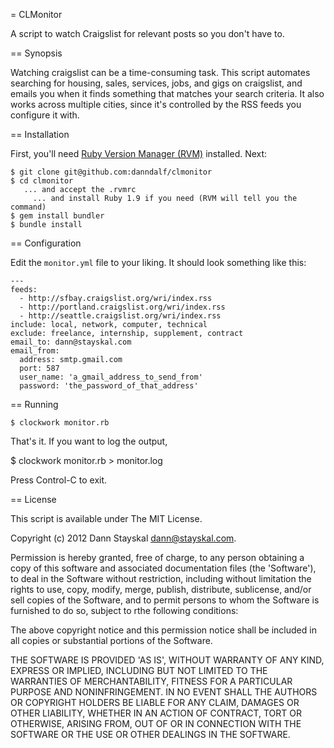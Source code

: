 = CLMonitor

A script to watch Craigslist for relevant posts so you don't have to.

== Synopsis

Watching craigslist can be a time-consuming task.  This script automates searching for housing, sales, services, jobs, and gigs on craigslist, and emails you when it finds something that matches your search criteria.  It also works across multiple cities, since it's controlled by the RSS feeds you configure it with.

== Installation

First, you'll need [Ruby Version Manager (RVM)](http://beginrescueend.com/) installed.  Next:

	$ git clone git@github.com:danndalf/clmonitor
	$ cd clmonitor
	   ... and accept the .rvmrc
		 ... and install Ruby 1.9 if you need (RVM will tell you the command)
	$ gem install bundler
	$ bundle install

== Configuration

Edit the `monitor.yml` file to your liking.  It should look something like this:

	---
	feeds:
	  - http://sfbay.craigslist.org/wri/index.rss
	  - http://portland.craigslist.org/wri/index.rss
	  - http://seattle.craigslist.org/wri/index.rss
	include: local, network, computer, technical
	exclude: freelance, internship, supplement, contract
	email_to: dann@stayskal.com
	email_from:
	  address: smtp.gmail.com
	  port: 587
	  user_name: 'a_gmail_address_to_send_from'
	  password: 'the_password_of_that_address'

== Running

	$ clockwork monitor.rb

That's it.  If you want to log the output,

  $ clockwork monitor.rb > monitor.log

Press Control-C to exit.

== License

This script is available under The MIT License.

Copyright (c) 2012 Dann Stayskal <dann@stayskal.com>.

Permission is hereby granted, free of charge, to any person obtaining
a copy of this software and associated documentation files (the
'Software'), to deal in the Software without restriction, including
without limitation the rights to use, copy, modify, merge, publish,
distribute, sublicense, and/or sell copies of the Software, and to
permit persons to whom the Software is furnished to do so, subject to
rthe following conditions:

The above copyright notice and this permission notice shall be
included in all copies or substantial portions of the Software.

THE SOFTWARE IS PROVIDED 'AS IS', WITHOUT WARRANTY OF ANY KIND,
EXPRESS OR IMPLIED, INCLUDING BUT NOT LIMITED TO THE WARRANTIES OF
MERCHANTABILITY, FITNESS FOR A PARTICULAR PURPOSE AND NONINFRINGEMENT.
IN NO EVENT SHALL THE AUTHORS OR COPYRIGHT HOLDERS BE LIABLE FOR ANY
CLAIM, DAMAGES OR OTHER LIABILITY, WHETHER IN AN ACTION OF CONTRACT,
TORT OR OTHERWISE, ARISING FROM, OUT OF OR IN CONNECTION WITH THE
SOFTWARE OR THE USE OR OTHER DEALINGS IN THE SOFTWARE.
